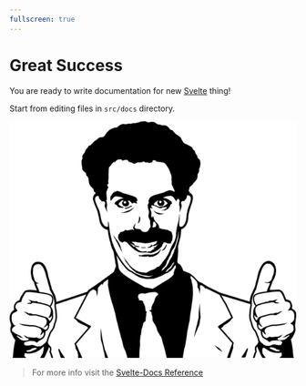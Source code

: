```yaml
---
fullscreen: true
---
```


# Great Success

You are ready to write documentation for new [Svelte](https://svelte.dev) thing!

Start from editing files in `src/docs` directory.

![Great Success](static/great-success.png "Great Success")

> For more info visit the [Svelte-Docs Reference](https://alexxnb.github.io/svelte-docs/)
